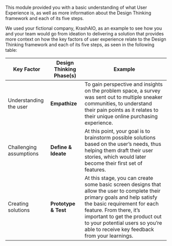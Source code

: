 ﻿This module provided you with a basic understanding of what User Experience is, as well as more information about the Design Thinking framework and each of its five steps.

We used your fictional company, KrashAIO, as an example to see how you and your team would go from ideation to delivering a solution that provides more context on how the key factors of user experience relate to the Design Thinking framework and each of its five steps, as seen in the following table:

| Key Factor | Design Thinking Phase(s) | Example |
| ---------- | ------------------------ | ------- |
| Understanding the user | **Empathize** | To gain perspective and insights on the problem space, a survey was sent out to multiple sneaker communities, to understand their pain points as it relates to their unique online purchasing experience. |
| Challenging assumptions | **Define & Ideate** | At this point, your goal is to brainstorm possible solutions based on the user’s needs, thus helping them draft their user stories, which would later become their first set of features. |
| Creating solutions | **Prototype & Test** | At this stage, you can create some basic screen designs that allow the user to complete their primary goals and help satisfy the basic requirement for each feature. From there, it’s important to get the product out to your potential users so you’re able to receive key feedback from your learnings. |
